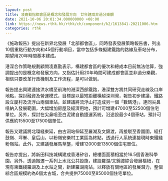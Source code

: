 ```yaml
---
layout: post
title: 凌嘉勤指都會區是概念和發展方向　廿年建成非過分樂觀
date: 2021-10-06 20:01:34.000000000 +08:00
link: https://news.rthk.hk/rthk/ch/component/k2/1613841-20211006.htm
categories: rthk
---
```


《施政報告》提出在新界北發展「北部都會區」，同時發表發展策略報告書，列出10個重點行動方向和45個行動項目，當中包括多條擬建鐵路的路線及車站分布，期望用20年時間基本建成。

港深合作策略規劃顧問凌嘉勤表示，構建都會區的優次和總成本目前無法估算，強調提出的是概念和發展方向，又指估計用20年時間可建成都會區並非過分樂觀，相信只要改革行政機制及工作流程，是可以做到。

報告提出興建連接洪水橋至前海的港深西部鐵路，港深雙方將共同研究走線及口岸地點，探討融資及營運模式，目標是以最短距離橫越深圳灣，報告初步建議，鐵路設立厦村及流浮山兩個車站，並建議將流浮山打造成另一個「數碼港」，連同尖鼻咀納入發展範圍，大幅增加房屋及經濟用地，預計可增建47000至52500個住宅單位。另外，探討在尖鼻咀至白泥建自動捷運系統，沿途設最少4個車站，預計可供應約15500至17500個單位。

報告又建議將北環綫東延，由古洞站伸延至羅湖及文錦渡，再接駁至香園圍，經打鼓嶺、坪輋、皇后山，以粉嶺安樂村工業區為終點，透過行人系統連接現時東鐵綫粉嶺站。此外，又建議發展馬草壟，增建12000至13500個住宅單位。

報告亦提出，將新田科技城構建成香港矽谷，總樓面面積相當於16.5個香港科學園，另外，透過搬遷一系列上水北公共設施，建設羅湖/文錦渡綜合發展樞紐，在現有東鐵綫羅湖及上水站之間，新建羅湖南站，以釋放有關地區的發展潛力，整個綜合區規模約為6個太古城，合共提供75000至85000個住宅單位。
